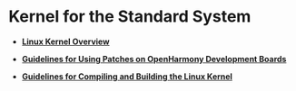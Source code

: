 # Kernel for the Standard System<a name="EN-US_TOPIC_0000001111199444"></a>

-   **[Linux Kernel Overview](kernel-standard-overview.md)**  

-   **[Guidelines for Using Patches on OpenHarmony Development Boards](kernel-standard-patch.md)**  

-   **[Guidelines for Compiling and Building the Linux Kernel](kernel-standard-build.md)**  


